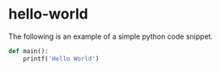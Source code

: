 # hello-world

The following is an example of a simple python code snippet.

```python
def main():
    printf('Hello World')
```